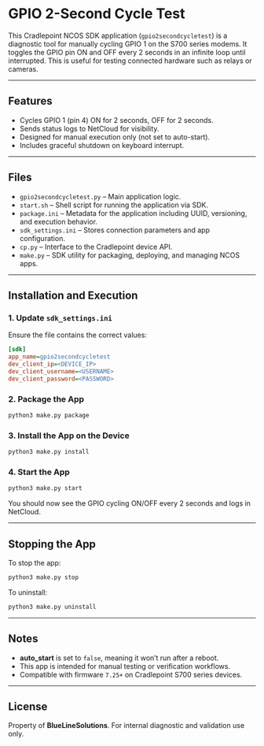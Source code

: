 # GPIO 2-Second Cycle Test

This Cradlepoint NCOS SDK application (`gpio2secondcycletest`) is a diagnostic tool for manually cycling GPIO 1 on the S700 series modems. It toggles the GPIO pin ON and OFF every 2 seconds in an infinite loop until interrupted. This is useful for testing connected hardware such as relays or cameras.

---

## Features

- Cycles GPIO 1 (pin 4) ON for 2 seconds, OFF for 2 seconds.
- Sends status logs to NetCloud for visibility.
- Designed for manual execution only (not set to auto-start).
- Includes graceful shutdown on keyboard interrupt.

---

## Files

- `gpio2secondcycletest.py` – Main application logic.
- `start.sh` – Shell script for running the application via SDK.
- `package.ini` – Metadata for the application including UUID, versioning, and execution behavior.
- `sdk_settings.ini` – Stores connection parameters and app configuration.
- `cp.py` – Interface to the Cradlepoint device API.
- `make.py` – SDK utility for packaging, deploying, and managing NCOS apps.

---

## Installation and Execution

### 1. Update `sdk_settings.ini`

Ensure the file contains the correct values:

```ini
[sdk]
app_name=gpio2secondcycletest
dev_client_ip=<DEVICE_IP>
dev_client_username=<USERNAME>
dev_client_password=<PASSWORD>
```

### 2. Package the App

```bash
python3 make.py package
```

### 3. Install the App on the Device

```bash
python3 make.py install
```

### 4. Start the App

```bash
python3 make.py start
```

You should now see the GPIO cycling ON/OFF every 2 seconds and logs in NetCloud.

---

## Stopping the App

To stop the app:

```bash
python3 make.py stop
```

To uninstall:

```bash
python3 make.py uninstall
```

---

## Notes

- **auto_start** is set to `false`, meaning it won’t run after a reboot.
- This app is intended for manual testing or verification workflows.
- Compatible with firmware `7.25+` on Cradlepoint S700 series devices.

---

## License

Property of **BlueLineSolutions**. For internal diagnostic and validation use only.